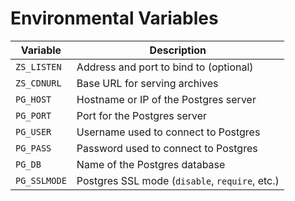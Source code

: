 # Environmental Variables

| Variable     | Description                                    |
|--------------|------------------------------------------------|
| `ZS_LISTEN`  | Address and port to bind to (optional)         |
| `ZS_CDNURL`  | Base URL for serving archives                  |
| `PG_HOST`    | Hostname or IP of the Postgres server          |
| `PG_PORT`    | Port for the Postgres server                   |
| `PG_USER`    | Username used to connect to Postgres           |
| `PG_PASS`    | Password used to connect to Postgres           |
| `PG_DB`      | Name of the Postgres database                  |
| `PG_SSLMODE` | Postgres SSL mode (`disable`, `require`, etc.) |
